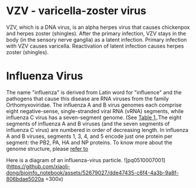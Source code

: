 # VZV - varicella-zoster virus 
VZV, which is a DNA virus, is an alpha herpes virus that causes chickenpox and herpes zoster (shingles). After the primary infection, VZV stays in the body (in the sensory nerve ganglia) as a latent infection. Primary infection with VZV causes varicella. Reactivation of latent infection causes herpes zoster (shingles).

# Influenza Virus
The name "influenza" is derived from Latin word for "influence" and the pathogens that cause this disease are RNA viruses from the family Orthomyxoviridae. The influenza A and B virus genomes each comprise eight negative-sense, single-stranded viral RNA (vRNA) segments, while influenza C virus has a seven-segment genome. (See [Table 1.](https://www.ncbi.nlm.nih.gov/pmc/articles/PMC3074182/table/T1/).The eight segments of influenza A and B viruses (and the seven segments of influenza C virus) are numbered in order of decreasing length. In influenza A and B viruses, segments 1, 3, 4, and 5 encode just one protein per segment: the PB2, PA, HA and NP proteins. To know more about the genome structure, please [refer to](https://www.ncbi.nlm.nih.gov/pmc/articles/PMC3074182/#S3title)

Here is a diagram of an influenza-virus particle.
![pq0510007001](https://github.com/xiaoli-dong/bioinfo_notebook/assets/52679027/dde47435-c6f4-4a3b-9a8f-806bdae5020a =300x)
